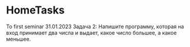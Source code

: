 # HomeTasks
To first seminar
31.01.2023 
Задача 2: Напишите программу, которая на вход принимает 
два числа и выдает, какое число большее, а какое меньшее.

